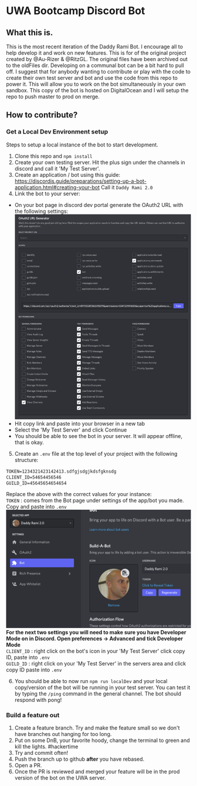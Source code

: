 # UWA Bootcamp Discord Bot

## What this is.
This is the most recent iteration of the Daddy Rami Bot. I encourage all to help develop it and work on new features. This is for of the original project created by @Au-Rizer & @RitzGL. The original files have been archived out to the oldFiles dir. Developing on a communal bot can be a bit hard to pull off. I suggest that for anybody wanting to contribute or play with the code to create their own test server and bot and use the code from this repo to power it. This will allow you to work on the bot simultaneously in your own sandbox. This copy of the bot is hosted on DigitalOcean and I will setup the repo to push master to prod on merge.

## How to contribute?
### Get a Local Dev Environment setup
Steps to setup a local instance of the bot to start development.
1. Clone this repo and `npm install`
2. Create your own testing server.
Hit the plus sign under the channels in discord and call it 'My Test Server'.
3. Create an application / bot using this guide: https://discordjs.guide/preparations/setting-up-a-bot-application.html#creating-your-bot Call it `Daddy Rami 2.0`
4. Link the bot to your server:
- On your bot page in discord dev portal generate the OAuth2 URL with the following settings:
![bot perms](./assets/readmeScreenshots/perms.png)
- Hit copy link and paste into your browser in a new tab
- Select the 'My Test Server' and click Continue
- You should be able to see the bot in your server. It will appear offline, that is okay.

5. Create an `.env` file at the top level of your project with the following structure:
```
TOKEN=1234321423142413.sdfgjsdgjkdsfgknsdg
CLIENT_ID=54654456546
GUILD_ID=45645654654654
```
Replace the above with the correct values for your instance:\
`TOKEN` : comes from the Bot page under settings of the app/bot you made. Copy and paste into `.env`
![where dat token](./assets/readmeScreenshots/token.png)\
**For the next two settings you will need to make sure you have Developer Mode on in Discord. Open preferences -> Advanced and tick Developer Mode**\
`CLIENT_ID` : right click on the bot's icon in your 'My Test Server' click copy ID, paste into `.env`\
`GUILD_ID` : right click on your 'My Test Server' in the servers area and click copy ID paste into `.env`

6. You should be able to now run `npm run localDev` and your local copy/version of the bot will be running in your test server. You can test it by typing the `/ping` command in the general channel. The bot should respond with pong!

### Build a feature out
1. Create a feature branch. Try and make the feature small so we don't have branches out hanging for too long.
2. Put on some DnB, your favorite hoody, change the terminal to green and kill the lights. #hackertime
3. Try and commit often!
4. Push the branch up to github **after** you have rebased.
5. Open a PR.
6. Once the PR is reviewed and merged your feature will be in the prod version of the bot on the UWA server.
